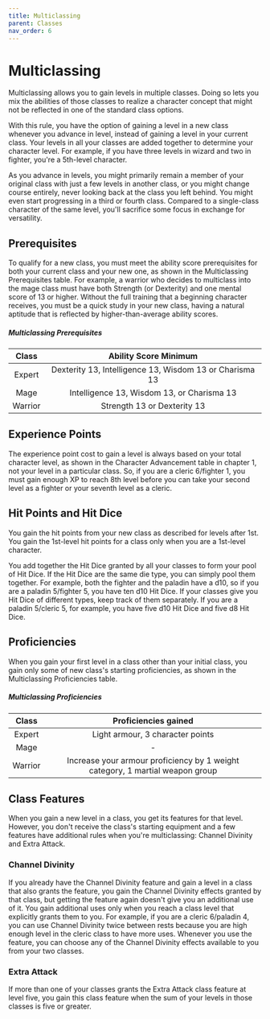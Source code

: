 ```yaml
---
title: Multiclassing
parent: Classes
nav_order: 6
---
```


# Multiclassing
Multiclassing allows you to gain levels in multiple classes. Doing so lets you mix the abilities of those classes to realize a character concept that might not be reflected in one of the standard class options.

With this rule, you have the option of gaining a level in a new class whenever you advance in level, instead of gaining a level in your current class. Your levels in all your classes are added together to determine your character level. For example, if you have three levels in wizard and two in fighter, you're a 5th-level character.

As you advance in levels, you might primarily remain a member of your original class with just a few levels in another class, or you might change course entirely, never looking back at the class you left behind. You might even start progressing in a third or fourth class. Compared to a single-class character of the same level, you'll sacrifice some focus in exchange for versatility.

## Prerequisites
To qualify for a new class, you must meet the ability score prerequisites for both your current class and your new one, as shown in the Multiclassing Prerequisites table. For example, a warrior who decides to multiclass into the mage class must have both Strength (or Dexterity) and one mental score of 13 or higher. Without the full training that a beginning character receives, you must be a quick study in your new class, having a natural aptitude that is reflected by higher-than-average ability scores.

##### Multiclassing Prerequisites

| Class | Ability Score Minimum |
|:-----:|:---------------------:|
| Expert | Dexterity 13, Intelligence 13, Wisdom 13 or Charisma 13 |
| Mage | Intelligence 13, Wisdom 13, or Charisma 13 |
| Warrior |  Strength 13 or Dexterity 13 |

## Experience Points
The experience point cost to gain a level is always based on your total character level, as shown in the Character Advancement table in chapter 1, not your level in a particular class. So, if you are a cleric 6/fighter 1, you must gain enough XP to reach 8th level before you can take your second level as a fighter or your seventh level as a cleric.

## Hit Points and Hit Dice
You gain the hit points from your new class as described for levels after 1st. You gain the 1st-level hit points for a class only when you are a 1st-level character.

You add together the Hit Dice granted by all your classes to form your pool of Hit Dice. If the Hit Dice are the same die type, you can simply pool them together. For example, both the fighter and the paladin have a d10, so if you are a paladin 5/fighter 5, you have ten d10 Hit Dice. If your classes give you Hit Dice of different types, keep track of them separately. If you are a paladin 5/cleric 5, for example, you have five d10 Hit Dice and five d8 Hit Dice.

## Proficiencies
When you gain your first level in a class other than your initial class, you gain only some of new class's starting proficiencies, as shown in the Multiclassing Proficiencies table.

##### Multiclassing Proficiencies

| Class | Proficiencies gained |
|:-----:|:---------------------:|
| Expert | Light armour, 3 character points |
| Mage | - |
| Warrior | Increase your armour proficiency by 1 weight category, 1 martial weapon group |

## Class Features
When you gain a new level in a class, you get its features for that level. However, you don't receive the class's starting equipment and a few features have additional rules when you're multiclassing: Channel Divinity and Extra Attack.

### Channel Divinity
If you already have the Channel Divinity feature and gain a level in a class that also grants the feature, you gain the Channel Divinity effects granted by that class, but getting the feature again doesn't give you an additional use of it. You gain additional uses only when you reach a class level that explicitly grants them to you. For example, if you are a cleric 6/paladin 4, you can use Channel Divinity twice between rests because you are high enough level in the cleric class to have more uses. Whenever you use the feature, you can choose any of the Channel Divinity effects available to you from your two classes.

### Extra Attack
If more than one of your classes grants the Extra Attack class feature at level five, you gain this class feature when the sum of your levels in those classes is five or greater.
